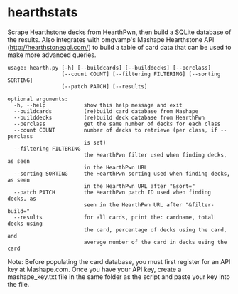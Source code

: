 # hearthstats

Scrape Hearthstone decks from HearthPwn, then build a SQLite database of the
results. Also integrates with omgvamp's Mashape Hearthstone API
(http://hearthstoneapi.com/) to build a table of card data that can be used to
make more advanced queries.

```
usage: hearth.py [-h] [--buildcards] [--builddecks] [--perclass]
                 [--count COUNT] [--filtering FILTERING] [--sorting SORTING]
                 [--patch PATCH] [--results]

optional arguments:
  -h, --help            show this help message and exit
  --buildcards          (re)build card database from Mashape
  --builddecks          (re)build deck database from HearthPwn
  --perclass            get the same number of decks for each class
  --count COUNT         number of decks to retrieve (per class, if --perclass
                        is set)
  --filtering FILTERING
                        the HearthPwn filter used when finding decks, as seen
                        in the HearthPwn URL
  --sorting SORTING     the HearthPwn sorting used when finding decks, as seen
                        in the HearthPwn URL after "&sort="
  --patch PATCH         the HearthPwn patch ID used when finding decks, as
                        seen in the HearthPwn URL after "&filter-build="
  --results             for all cards, print the: cardname, total decks using
                        the card, percentage of decks using the card, and
                        average number of the card in decks using the card
```

Note: Before populating the card database, you must first register for an API key at Mashape.com. Once you have your API key, create a mashape_key.txt file in the same folder as the script and paste your key into the file.

